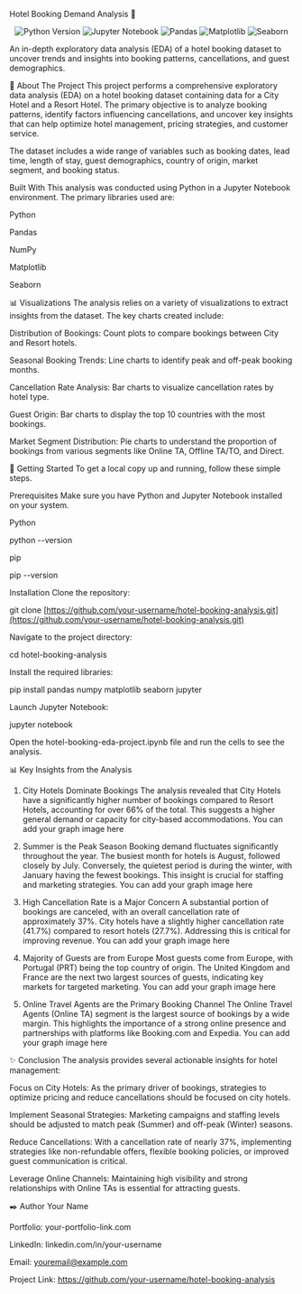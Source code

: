 Hotel Booking Demand Analysis 🏨
<p align="center">
<img src="https://www.google.com/search?q=https://img.shields.io/badge/Python-3.8%252B-blue.svg" alt="Python Version">
<img src="https://www.google.com/search?q=https://img.shields.io/badge/Jupyter-Notebook-orange.svg" alt="Jupyter Notebook">
<img src="https://www.google.com/search?q=https://img.shields.io/badge/Pandas-2.0.3-green.svg" alt="Pandas">
<img src="https://www.google.com/search?q=https://img.shields.io/badge/Matplotlib-3.7.2-red.svg" alt="Matplotlib">
<img src="https://www.google.com/search?q=https://img.shields.io/badge/Seaborn-0.12.2-purple.svg" alt="Seaborn">
</p>

An in-depth exploratory data analysis (EDA) of a hotel booking dataset to uncover trends and insights into booking patterns, cancellations, and guest demographics.

📝 About The Project
This project performs a comprehensive exploratory data analysis (EDA) on a hotel booking dataset containing data for a City Hotel and a Resort Hotel. The primary objective is to analyze booking patterns, identify factors influencing cancellations, and uncover key insights that can help optimize hotel management, pricing strategies, and customer service.

The dataset includes a wide range of variables such as booking dates, lead time, length of stay, guest demographics, country of origin, market segment, and booking status.

Built With
This analysis was conducted using Python in a Jupyter Notebook environment. The primary libraries used are:

Python

Pandas

NumPy

Matplotlib

Seaborn

📊 Visualizations
The analysis relies on a variety of visualizations to extract insights from the dataset. The key charts created include:

Distribution of Bookings: Count plots to compare bookings between City and Resort hotels.

Seasonal Booking Trends: Line charts to identify peak and off-peak booking months.

Cancellation Rate Analysis: Bar charts to visualize cancellation rates by hotel type.

Guest Origin: Bar charts to display the top 10 countries with the most bookings.

Market Segment Distribution: Pie charts to understand the proportion of bookings from various segments like Online TA, Offline TA/TO, and Direct.

🚀 Getting Started
To get a local copy up and running, follow these simple steps.

Prerequisites
Make sure you have Python and Jupyter Notebook installed on your system.

Python

python --version








pip

pip --version








Installation
Clone the repository:

git clone [https://github.com/your-username/hotel-booking-analysis.git](https://github.com/your-username/hotel-booking-analysis.git)




Navigate to the project directory:

cd hotel-booking-analysis








Install the required libraries:

pip install pandas numpy matplotlib seaborn jupyter








Launch Jupyter Notebook:

jupyter notebook








Open the hotel-booking-eda-project.ipynb file and run the cells to see the analysis.

📊 Key Insights from the Analysis
1. City Hotels Dominate Bookings
The analysis revealed that City Hotels have a significantly higher number of bookings compared to Resort Hotels, accounting for over 66% of the total. This suggests a higher general demand or capacity for city-based accommodations.
You can add your graph image here

2. Summer is the Peak Season
Booking demand fluctuates significantly throughout the year. The busiest month for hotels is August, followed closely by July. Conversely, the quietest period is during the winter, with January having the fewest bookings. This insight is crucial for staffing and marketing strategies.
You can add your graph image here

3. High Cancellation Rate is a Major Concern
A substantial portion of bookings are canceled, with an overall cancellation rate of approximately 37%. City hotels have a slightly higher cancellation rate (41.7%) compared to resort hotels (27.7%). Addressing this is critical for improving revenue.
You can add your graph image here

4. Majority of Guests are from Europe
Most guests come from Europe, with Portugal (PRT) being the top country of origin. The United Kingdom and France are the next two largest sources of guests, indicating key markets for targeted marketing.
You can add your graph image here

5. Online Travel Agents are the Primary Booking Channel
The Online Travel Agents (Online TA) segment is the largest source of bookings by a wide margin. This highlights the importance of a strong online presence and partnerships with platforms like Booking.com and Expedia.
You can add your graph image here

✨ Conclusion
The analysis provides several actionable insights for hotel management:

Focus on City Hotels: As the primary driver of bookings, strategies to optimize pricing and reduce cancellations should be focused on city hotels.

Implement Seasonal Strategies: Marketing campaigns and staffing levels should be adjusted to match peak (Summer) and off-peak (Winter) seasons.

Reduce Cancellations: With a cancellation rate of nearly 37%, implementing strategies like non-refundable offers, flexible booking policies, or improved guest communication is critical.

Leverage Online Channels: Maintaining high visibility and strong relationships with Online TAs is essential for attracting guests.

✒️ Author
Your Name

Portfolio: your-portfolio-link.com

LinkedIn: linkedin.com/in/your-username

Email: youremail@example.com

Project Link: https://github.com/your-username/hotel-booking-analysis
